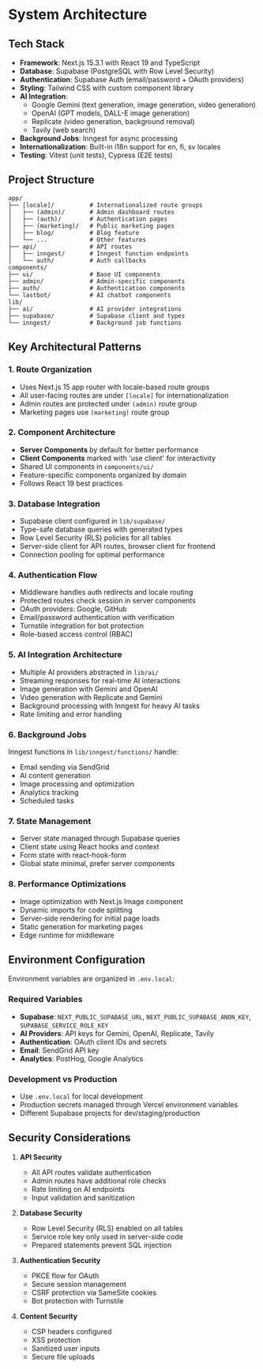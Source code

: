 # System Architecture

## Tech Stack

- **Framework**: Next.js 15.3.1 with React 19 and TypeScript
- **Database**: Supabase (PostgreSQL with Row Level Security)
- **Authentication**: Supabase Auth (email/password + OAuth providers)
- **Styling**: Tailwind CSS with custom component library
- **AI Integration**: 
  - Google Gemini (text generation, image generation, video generation)
  - OpenAI (GPT models, DALL-E image generation)
  - Replicate (video generation, background removal)
  - Tavily (web search)
- **Background Jobs**: Inngest for async processing
- **Internationalization**: Built-in i18n support for en, fi, sv locales
- **Testing**: Vitest (unit tests), Cypress (E2E tests)

## Project Structure

```
app/
├── [locale]/          # Internationalized route groups
│   ├── (admin)/       # Admin dashboard routes
│   ├── (auth)/        # Authentication pages
│   ├── (marketing)/   # Public marketing pages
│   ├── blog/          # Blog feature
│   └── ...            # Other features
├── api/               # API routes
│   ├── inngest/       # Inngest function endpoints
│   └── auth/          # Auth callbacks
components/
├── ui/                # Base UI components
├── admin/             # Admin-specific components
├── auth/              # Authentication components
└── lastbot/           # AI chatbot components
lib/
├── ai/                # AI provider integrations
├── supabase/          # Supabase client and types
└── inngest/           # Background job functions
```

## Key Architectural Patterns

### 1. Route Organization
- Uses Next.js 15 app router with locale-based route groups
- All user-facing routes are under `[locale]` for internationalization
- Admin routes are protected under `(admin)` route group
- Marketing pages use `(marketing)` route group

### 2. Component Architecture
- **Server Components** by default for better performance
- **Client Components** marked with 'use client' for interactivity
- Shared UI components in `components/ui/`
- Feature-specific components organized by domain
- Follows React 19 best practices

### 3. Database Integration
- Supabase client configured in `lib/supabase/`
- Type-safe database queries with generated types
- Row Level Security (RLS) policies for all tables
- Server-side client for API routes, browser client for frontend
- Connection pooling for optimal performance

### 4. Authentication Flow
- Middleware handles auth redirects and locale routing
- Protected routes check session in server components
- OAuth providers: Google, GitHub
- Email/password authentication with verification
- Turnstile integration for bot protection
- Role-based access control (RBAC)

### 5. AI Integration Architecture
- Multiple AI providers abstracted in `lib/ai/`
- Streaming responses for real-time AI interactions
- Image generation with Gemini and OpenAI
- Video generation with Replicate and Gemini
- Background processing with Inngest for heavy AI tasks
- Rate limiting and error handling

### 6. Background Jobs
Inngest functions in `lib/inngest/functions/` handle:
- Email sending via SendGrid
- AI content generation
- Image processing and optimization
- Analytics tracking
- Scheduled tasks

### 7. State Management
- Server state managed through Supabase queries
- Client state using React hooks and context
- Form state with react-hook-form
- Global state minimal, prefer server components

### 8. Performance Optimizations
- Image optimization with Next.js Image component
- Dynamic imports for code splitting
- Server-side rendering for initial page loads
- Static generation for marketing pages
- Edge runtime for middleware

## Environment Configuration

Environment variables are organized in `.env.local`:

### Required Variables
- **Supabase**: `NEXT_PUBLIC_SUPABASE_URL`, `NEXT_PUBLIC_SUPABASE_ANON_KEY`, `SUPABASE_SERVICE_ROLE_KEY`
- **AI Providers**: API keys for Gemini, OpenAI, Replicate, Tavily
- **Authentication**: OAuth client IDs and secrets
- **Email**: SendGrid API key
- **Analytics**: PostHog, Google Analytics

### Development vs Production
- Use `.env.local` for local development
- Production secrets managed through Vercel environment variables
- Different Supabase projects for dev/staging/production

## Security Considerations

1. **API Security**
   - All API routes validate authentication
   - Admin routes have additional role checks
   - Rate limiting on AI endpoints
   - Input validation and sanitization

2. **Database Security**
   - Row Level Security (RLS) enabled on all tables
   - Service role key only used in server-side code
   - Prepared statements prevent SQL injection

3. **Authentication Security**
   - PKCE flow for OAuth
   - Secure session management
   - CSRF protection via SameSite cookies
   - Bot protection with Turnstile

4. **Content Security**
   - CSP headers configured
   - XSS protection
   - Sanitized user inputs
   - Secure file uploads